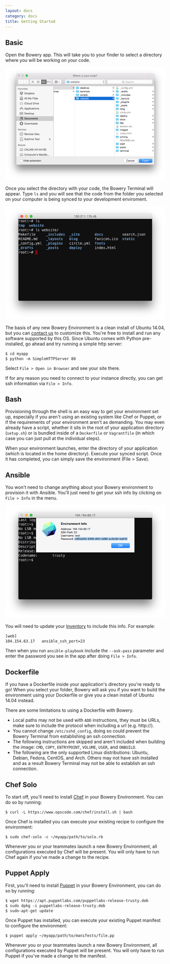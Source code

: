 ```yaml
---
layout: docs
category: docs
title: Getting Started
---
```



## Basic
Open the Bowery app. This will take you to your finder to select a directory where you will be working on your code.

![file dialog](/static/step1.png)

Once you select the directory with your code, the Bowery Terminal will appear. Type `ls` and you will see that the code from the folder you selected on your computer is being synced to your development enviroment.

![terminal](/static/step2.png)

The basis of any new Bowery Environment is a clean install of Ubuntu 14.04, but you can [contact us](mailto:hello@bowery.io) to customize this. You're free to install and run any software supported by this OS. Since Ubuntu comes with Python pre-installed, go ahead and try running a simple http server:

~~~
$ cd myapp
$ python -m SimpleHTTPServer 80
~~~

Select `File > Open in Browser` and see your site there.

If for any reason you need to connect to your instance directly, you can get ssh information via `File > Info`.

## Bash

Provisioning through the shell is an easy way to get your environment set up, especially if you aren't using an existing system like Chef or Puppet, or if the requirements of your environment aren't as demanding. You may even already have a script, whether it sits in the root of your application directory (`setup.sh`) or is bundled inside of a `Dockerfile` or `Vagrantfile` (in which case you can just pull at the individual steps).

When your environment launches, enter the directory of your application (which is located in the home directory). Execute your synced script. Once it has completed, you can simply save the environment (File > Save).

## Ansible

You won't need to change anything about your Bowery environment to provision it with Ansible. You'll just need to get your ssh info by clicking on `File > Info` in the menu.

![info](/static/ansible-info.png)

You will need to update your [Inventory](http://docs.ansible.com/intro_inventory.html) to include this info. For example:

~~~
[web]
104.154.63.17	ansible_ssh_port=23
~~~

Then when you run `ansible-playbook` include the `--ask-pass` parameter and enter the password you see in the app after doing `File > Info`.

## Dockerfile

If you have a Dockerfile inside your application's directory you're ready to go! When you select your folder, Bowery will ask you if you want to build the environment using your Dockerfile or give you a clean install of Ubuntu 14.04 instead.

There are some limitations to using a Dockerfile with Bowery.
- Local paths may not be used with `ADD` instructions, they must be URLs, make sure to include the protocol when including a url (e.g. http://).
- You cannot change `/etc/sshd_config`, doing so could prevent the Bowery Terminal from establishing an ssh connection.
- The following instructions are skipped and aren't included when building the image: `CMD`, `COPY`, `ENTRYPOINT`, `VOLUME`, `USER`, and `ONBUILD`.
- The following are the only supported Linux distributions: Ubuntu, Debian, Fedora, CentOS, and Arch. Others may not have ssh installed and as a result Bowery Terminal may not be able to establish an ssh connection.

## Chef Solo

To start off, you'll need to install [Chef](https://www.chef.io/) in your Bowery Environment. You can do so by running:

~~~
$ curl -L https://www.opscode.com/chef/install.sh | bash
~~~

Once Chef is installed you can execute your existing recipe to configure the environment:

~~~
$ sudo chef-solo -c ~/myapp/path/to/solo.rb
~~~

Whenever you or your teammates launch a new Bowery Environment, all configurations executed by Chef will be present. You will only have to run Chef again if you've made a change to the recipe.

## Puppet Apply

First, you'll need to install [Puppet](http://puppetlabs.com/) in your Bowery Environment, you can do so by running:

~~~
$ wget https://apt.puppetlabs.com/puppetlabs-release-trusty.deb
$ sudo dpkg -i puppetlabs-release-trusty.deb
$ sudo-apt-get update
~~~

Once Puppet has installed, you can execute your existing Puppet manifest to configure the environment:

~~~
$ puppet apply ~/myapp/path/to/manifests/file.pp
~~~

Whenever you or your teammates launch a new Bowery Environment, all configurations executed by Puppet will be present. You will only have to run Puppet if you've made a change to the manifest.
